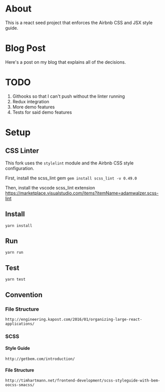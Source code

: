 # About
This is a react seed project that enforces the Airbnb CSS and JSX style guide.

# Blog Post
Here's a post on my blog that explains all of the decisions.

# TODO
1. Githooks so that I can't push without the linter running
2. Redux integration
3. More demo features 
4. Tests for said demo features

# Setup

## CSS Linter
This fork uses the `stylelint` module and the Airbnb CSS style configuration.

First, install the scss_lint gem 
`gem install scss_lint -v 0.49.0`

Then, install the vscode scss_lint extension
https://marketplace.visualstudio.com/items?itemName=adamwalzer.scss-lint

## Install
`yarn install`

## Run
`yarn run`

## Test
`yarn test`

## Convention

### File Structure
`http://engineering.kapost.com/2016/01/organizing-large-react-applications/`


### SCSS
#### Style Guide
`http://getbem.com/introduction/`

#### File Structure
`http://timhartmann.net/frontend-development/scss-styleguide-with-bem-oocss-smacss/`

